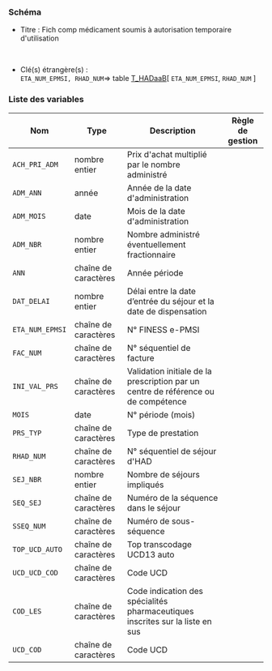 ### Schéma


- Titre : Fich comp médicament soumis à autorisation temporaire d'utilisation
<br />



- Clé(s) étrangère(s) : <br />
`ETA_NUM_EPMSI, RHAD_NUM`=> table [T_HADaaB](/tables/T_HADaaB)[ `ETA_NUM_EPMSI`, `RHAD_NUM` ]<br />

 
### Liste des variables

Nom | Type | Description | Règle de gestion
-|-|-|-
`ACH_PRI_ADM`| nombre entier |Prix d'achat multiplié par le nombre administré||
`ADM_ANN`| année |Année de la date d'administration||
`ADM_MOIS`| date |Mois de la date d'administration||
`ADM_NBR`| nombre entier |Nombre administré éventuellement fractionnaire||
`ANN`| chaîne de caractères |Année période||
`DAT_DELAI`| nombre entier |Délai entre la date d’entrée du séjour et la date de dispensation||
`ETA_NUM_EPMSI`| chaîne de caractères |N° FINESS e-PMSI||
`FAC_NUM`| chaîne de caractères |N° séquentiel de facture||
`INI_VAL_PRS`| chaîne de caractères |Validation initiale de la prescription par un centre de référence ou de compétence||
`MOIS`| date |N° période (mois)||
`PRS_TYP`| chaîne de caractères |Type de prestation||
`RHAD_NUM`| chaîne de caractères |N° séquentiel de séjour d'HAD||
`SEJ_NBR`| nombre entier |Nombre de séjours impliqués||
`SEQ_SEJ`| chaîne de caractères |Numéro de la séquence dans le séjour||
`SSEQ_NUM`| chaîne de caractères |Numéro de sous-séquence||
`TOP_UCD_AUTO`| chaîne de caractères |Top transcodage UCD13 auto||
`UCD_UCD_COD`| chaîne de caractères |Code UCD||
`COD_LES`| chaîne de caractères |Code indication des spécialités pharmaceutiques inscrites sur la liste en sus||
`UCD_COD`| chaîne de caractères |Code UCD||